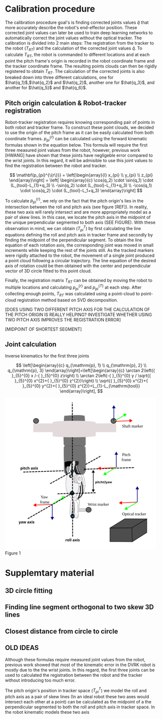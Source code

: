 
# Calibration procedure

The calibration procedure goal's is finding corrected joints values $\hat{q}$ that more accurately describe the robot's end-effector position. These corrected joint values can later be used to train deep learning networks to automatically correct the joint values without the optical tracker. The calibration is divided into 2 main steps: The registration from the tracker to the robot ($T_{RT}$) and the calculation of the corrected joint values $\hat{q}$. To calculate $T_{RT}$, the robot is commanded to different locations and at each point the pitch frame's origin is recorded in the robot coordinate frame and the tracker coordinate frame. The resulting points clouds can then be rigidly registered to obtain $T_{RT}$. The calculation of the corrected joints is also breaked down into three different calculations, one for $\hat{q_1}$,$\hat{q_2}$ and $\hat{q_2}$, another one for $\hat{q_3}$, and another for $\hat{q_5}$ and $\hat{q_6}$. 

## Pitch origin calculation & Robot-tracker registration 

Robot-tracker registration requires knowing corresponding pair of points in both robot and tracker frame. To construct these point clouds, we decided to use the origin of the pitch frame as it can be easily calculated from both coordinate frames. $p_{pi}^{\{r\}}$ can be calculated using the forward kinematic formulas shown in the equation below. This formula will require the first three measured joint values from the robot, however, previous work [HWANG] have shown that these joints have negligeble error compared to the wrist joints. In this regard, it will be admisible to use this joint values to find the registration between the robot and tracker.

$$
\mathbf{p_{pi}^{\{r\}}} = \left[\begin{array}{l}
x_{pi} \\
y_{pi} \\
z_{pi}
\end{array}\right] = \left[ \begin{array}{c}
\cos(q_2) \cdot \sin(q_1)  \cdot (L_{tool}-L_{1}+q_3) \\
-\sin(q_2) \cdot (L_{tool}-L_{1}+q_3) \\
-\cos(q_1) \cdot \cos(q_2) \cdot (L_{tool}-L_1+q_3)
\end{array}\right]
$$

To calculate $p_{pi}^{\{r\}}$, we rely on the fact that the pitch origin's lies in the intersection between the roll and pitch axis (see figure [REF]). In reality, these two axis will rarely intersect and are more appropriately model as a pair of skew lines. In this case, we locate the pitch axis in the midpoint of the unique perpendicular segmented to both axis (SEE FIGURE). With these observation in mind, we can obtain ($T_{pi}^{T}$) by first  calculating the line equations defining the roll and pitch axis in tracker frame and secondly by finding the midpoint of the perpendicular segment. To obtain the line equation of each rotation axis, the corresponding joint was moved in small increments while keeping the rest of the joints still. As the tracked markers were rigidly attached to the robot, the movement of a single joint produced a point cloud following a circular trajectory. The line equation of the desired axis of rotation could be then obtained with the center and perpendicular vector of 3D circle fitted to this point cloud. 

Finally, the registration matrix $T_{RT}$ can be obtained by moving the robot to multiple locations and calculating $p_{pi}^{\{r\}}$ and $p_{pi}^{\{T\}}$ at each step. After collecting enough points, $T_{RT}$ was calculated using a point-cloud to point-cloud registration method based on SVD decomposition.

[DOES USING TWO DIFFERENT PITCH AXIS FOR THE CALCULATION OF THE PITCH ORIGIN IS REALLY HELPING? INVESTIGATE WHETHER USING TWO PITCH AXIS IMPROVES THE REGISTRATION ERROR]

[MIDPOINT OF SHORTEST SEGMENT]

## Joint calculation 


Inverse kinematics for the first three joints

$$
\left[\begin{array}{c}
q_{\mathrm{p}, 1} \\
q_{\mathrm{p}, 2} \\
q_{\mathrm{p}, 3}
\end{array}\right]=\left[\begin{array}{c}
\arctan 2\left({ }_{5}^{0} x /-{ }_{5}^{0} z\right) \\
\arctan 2\left(-{ }_{5}^{0} y / \sqrt{{ }_{5}^{0} x^{2}+{ }_{5}^{0} z^{2}}\right) \\
\sqrt{{ }_{5}^{0} x^{2}+{ }_{5}^{0} y^{2}+{ }_{5}^{0} z^{2}}+L_{1}-L_{\mathrm{tool}}
\end{array}\right],
$$

<!-- ![calibration diagram](../figures/PSM_kinematics_v3.svg | width=500) -->
<img src="../figures/PSM_kinematics_v3.svg" width="500">
Figure 1

# Supplemtary material 

## 3D circle fitting

## Finding line segment orthogonal to two skew 3D lines 

## Closest distance from circle to circle

## OLD IDEAS

Although these formulas require measured joint values from the robot, previous work  showed that most of the kinematic error in the DVRK robot is mostly due to the the wrist joints. In this regard, the first three joints can be used to calculated the registration between the robot and the tracker without introducing too much error. 

The pitch origin's position in tracker space ($T_{pi}^{T}$) we model the roll and pitch axis as a pair of skew lines (In an ideal robot these two axes would intersect each other at a point) can be calculated as the midpoint of a the perpendicular segmented to both the roll and pitch axis in tracker space. In the robot kinematic models these two axis  

